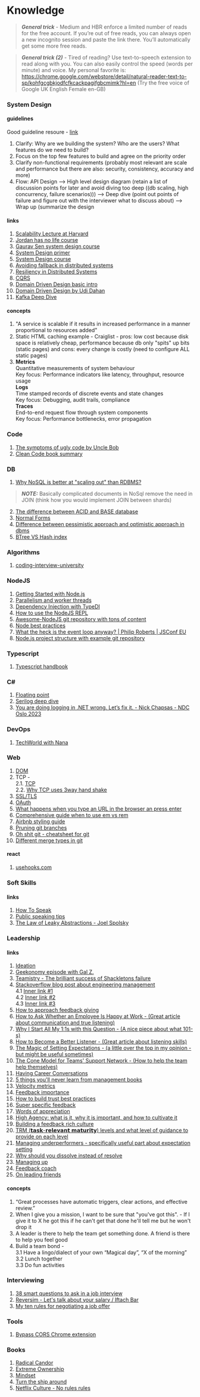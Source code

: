 # Knowledge

> **_General trick_**  - Medium and HBR enforce a limited number of reads for the free account. If you’re out of free reads, you can always open a new incognito session and paste the link there. You’ll automatically get some more free reads.


> **_General trick (2)_**  -  Tired of reading? Use text-to-speech extension to read along with you. You can also easily control the speed (words per minute) and voice. My personal favorite is: https://chrome.google.com/webstore/detail/natural-reader-text-to-sp/kohfgcgbkjodfcfkcackpagifgbcmimk?hl=en
(Try the free voice of Google UK English Female en-GB)

### System Design
#### guidelines
Good guideline resoure - [link](https://youtu.be/i7twT3x5yv8?si=hc-jdz8dB3_7vYR-)
1. Clarify: Why are we building the system? Who are the users? What features do we need to build?
2. Focus on the top few features to build and agree on the priority order
3. Clarify non-functional requirements (probably most relevant are scale and performance but there are also: security, consistency, accuracy and more)
4. Flow: API Design --> High level design diagram (retain a list of discussion points for later and avoid diving too deep ((db scaling, high concurrency, failure scenarios))) --> Deep dive (point out points of failure and figure out with the interviewer what to discuss about) --> Wrap up (summarize the design
#### links
1. [Scalability Lecture at Harvard](https://www.youtube.com/watch?v=-W9F__D3oY4)
2. [Jordan has no life course](https://www.youtube.com/@jordanhasnolife5163)
3. [Gaurav Sen system design course](https://www.youtube.com/watch?v=SqcXvc3ZmRU&list=PLMCXHnjXnTnvo6alSjVkgxV-VH6EPyvoX&ab_channel=GauravSen)
4. [System Design primer](https://github.com/donnemartin/system-design-primer/blob/master/README.md?source=post_page-----ba118f48bdfc--------------------------------)
5. [System Design course](https://github.com/karanpratapsingh/system-design)
6. [Avoiding fallback in distributed systems](https://aws.amazon.com/builders-library/avoiding-fallback-in-distributed-systems/)
7. [Resiliency in Distributed Systems](https://blog.pragmaticengineer.com/resiliency-in-distributed-systems/?utm_source=tldrnewsletter)
8. [CQRS](https://martinfowler.com/bliki/CQRS.html)
9. [Domain Driven Design basic intro](https://redis.io/glossary/domain-driven-design-ddd/)
10. [Domain Driven Design by Udi Dahan](https://www.youtube.com/watch?v=-iuMjjKQnhg&ab_channel=Domain-DrivenDesignEurope)
11. [Kafka Deep Dive](https://www.youtube.com/watch?v=DU8o-OTeoCc&ab_channel=HelloInterview-SWEInterviewPreparation)
#### concepts
1. "A service is scalable if it results in increased performance in a manner proportional to resources added"
2. Static HTML caching example - Craiglist - pros: low cost because disk space is relatively cheap, performance because db only "spits" up bits (static pages) and cons: every change is costly (need to configure ALL static pages)
3. **Metrics**  </br>
Quantitative measurements of system behaviour </br>
Key focus: Performance indicators like latency, throughput, resource usage </br>
**Logs** </br>
Time stamped records of discrete events and state changes </br>
Key focus: Debugging, audit trails, compliance </br>
**Traces** </br>
End-to-end request flow through system components <br>
Key focus: Performance bottlenecks, error propagation

### Code
1. [The symptoms of ugly code by Uncle Bob](https://www.youtube.com/watch?v=vsQya8Ai1jw&ab_channel=DevToolsMadeSimple)
2. [Clean Code book summary](https://gist.github.com/wojteklu/73c6914cc446146b8b533c0988cf8d29)

### DB
1. [Why NoSQL is better at "scaling out" than RDBMS?](https://stackoverflow.com/a/21539676) 
> **_NOTE:_** Basically complicated documents in NoSql remove the need in JOIN (think how you would implement JOIN between shards)
2. [The difference between ACID and BASE database](https://aws.amazon.com/compare/the-difference-between-acid-and-base-database/)
3. [Normal Forms](https://www.youtube.com/watch?app=desktop&v=GFQaEYEc8_8&ab_channel=Decomplexify)
4. [Difference between pessimistic approach and optimistic approach in dbms](https://www.geeksforgeeks.org/difference-between-pessimistic-approach-and-optimistic-approach-in-dbms/)
5. [BTree VS Hash index](https://stackoverflow.com/a/7306456)
   
### Algorithms
1. [coding-interview-university](https://github.com/jwasham/coding-interview-university)

### NodeJS
1. [Getting Started with Node.js](https://www.youtube.com/watch?v=gG3pytAY2MY&ab_channel=freeCodeCamp.org)
2. [Parallelism and worker threads](https://deepsource.com/blog/nodejs-worker-threads)
3. [Dependency Injection with TypeDI](https://blog.logrocket.com/dependency-injection-node-js-typedi/)
4. [How to use the NodeJS REPL](https://nodejs.org/en/learn/command-line/how-to-use-the-nodejs-repl)
5. [Awesome-NodeJS git repository with tons of content](https://github.com/sindresorhus/awesome-nodejs?tab=readme-ov-file)
6. [Node best practices](https://github.com/goldbergyoni/nodebestpractices?tab=readme-ov-file#translations)
7. [What the heck is the event loop anyway? | Philip Roberts | JSConf EU](https://www.youtube.com/watch?v=8aGhZQkoFbQ&t=1s&ab_channel=JSConf)
8. [Node.js project structure with example git repository](https://www.softwareontheroad.com/ideal-nodejs-project-structure/?utm_source=github&utm_medium=readme)

### Typescript
1. [Typescript handbook](https://www.typescriptlang.org/docs/handbook/typescript-in-5-minutes-oop.html)

### C#
1. [Floating point](https://csharpindepth.com/articles/FloatingPoint)
2. [Serilog deep dive](https://nblumhardt.com/2016/06/structured-logging-concepts-in-net-series-1/)
3. [
You are doing logging in .NET wrong. Let’s fix it. - Nick Chapsas - NDC Oslo 2023](https://www.youtube.com/watch?v=NlBjVJPkT6M&ab_channel=NDCConferences)

### DevOps
1. [TechWorld with Nana](https://www.youtube.com/@TechWorldwithNana)

### Web
1. [DOM](https://developer.mozilla.org/en-US/docs/Web/API/Document_Object_Model)
2. TCP -\
   2.1. [TCP](https://www.khanacademy.org/computing/computers-and-internet/xcae6f4a7ff015e7d:the-internet/xcae6f4a7ff015e7d:transporting-packets/a/transmission-control-protocol--tcp)\
   2.2. [Why TCP uses 3way hand shake](https://networkengineering.stackexchange.com/a/24072)
3. [SSL/TLS](https://www.youtube.com/watch?v=Rp3iZUvXWlM&ab_channel=WhiteHatCalPoly)
4. [OAuth](https://www.youtube.com/watch?v=996OiexHze0&ab_channel=OktaDev)
5. [What happens when you type an URL in the browser an press enter](https://medium.com/@maneesa/what-happens-when-you-type-an-url-in-the-browser-and-press-enter-bb0aa2449c1a)
6. [Comprehensive guide when to use em vs rem](https://webdesign.tutsplus.com/tutorials/comprehensive-guide-when-to-use-em-vs-rem--cms-23984#:~:text=Use%20rem%20units%20for%20sizing,layout%20widths%20-%20use%20%25%20instead.)
7. [Airbnb styling guide](https://github.com/airbnb/javascript)
8. [Pruning git branches](https://alexwlchan.net/2017/11/pruning-git-branches/)
9. [Oh shit git - cheatsheet for git](https://ohshitgit.com/?s=31#magic-time-machine)
10. [Different merge types in git](https://lukemerrett.com/different-merge-types-in-git/)
#### react
1. [usehooks.com](https://usehooks.com/)

### Soft Skills
#### links
1. [How To Speak](https://www.youtube.com/watch?v=Unzc731iCUY&ab_channel=TEDxTalks)
2. [Public speaking tips](https://x.com/SahilBloom/status/1520391055878901761?t=fpSPbHK_AHAfgPClupXPGw&s=19)
3. [The Law of Leaky Abstractions - Joel Spolsky](https://www.joelonsoftware.com/2002/11/11/the-law-of-leaky-abstractions/)

### Leadership
#### links
1. [Ideation](https://read.perspectiveship.com/p/on-generating-ideas)
2. [Geekonomy episode with Gal Z.](https://geekonomy.net/2020/11/15/geekonomy376/)
3. [Teamistry - The brilliant success of Shackletons failure](https://www.atlassian.com/blog/podcast/teamistry/season/season-1/the-brilliant-success-of-shackletons-failure)
4. [Stackoverflow blog post about engineering management](https://stackoverflow.blog/2022/02/23/what-you-give-up-when-moving-into-engineering-management/)
   </br> 4.1 [Inner link #1](https://leaddev.com/self-care-burnout/learning-love-meta-productivity)
   </br> 4.2 [Inner link #2](https://medium.com/swlh/do-engineering-managers-need-to-write-code-d89903d68e8d)
   </br> 4.3 [Inner link #3](https://www.toptal.com/engineering-management/a-day-in-life-engineering-manager)
5. [How to approach feedback giving](https://drive.google.com/file/d/1jQHUu7nZIlSoCuFYkQHZWjhI2S2GeK-a/view?usp=sharing)
6. [How to Ask Whether an Employee Is Happy at Work - (Great article about communication and true listening)](https://hbr.org/2022/04/how-to-ask-whether-an-employee-is-happy-at-work)
7. [Why I Start All My 1:1s with this Question - (A nice piece about what 101-s)](https://maryamtaheri.medium.com/why-i-start-all-my-1-1s-with-this-question-8d26781c4683)
8. [How to Become a Better Listener - (Great article about listening skills)](https://hbr.org/2021/12/how-to-become-a-better-listener)
9. [The Magic of Setting Expectations - (a little over the top in my opinion - but might be useful sometimes)](https://betterprogramming.pub/the-magic-of-setting-expectations-978ba7316df8)
10. [The Cone Model for Teams' Support Network - (How to help the team help themselves)](https://betterprogramming.pub/the-cone-model-for-teams-support-network-9b87659c8008)
11. [Having Career Conversations](http://www.softwareonthebrain.com/2021/12/having-career-growth-conversations.html)
12. [5 things you'll never learn from management books](https://entrepreneurshandbook.co/5-things-you-will-never-learn-from-management-books-66d5ce3db4d9)
13. [Velocity metrics](https://software.rajivprab.com/2023/07/01/moneyball-for-software-teams/?utm_source=tldrnewsletter)
14. [Feedback importance](https://hbr.org/2023/07/overcoming-your-fear-of-giving-tough-feedback?utm_source=substack&utm_medium=email)
15. [How to build trust best practices](https://jacobian.org/2023/nov/16/how-to-build-trust/)
16. [Super specific feedback](https://newsletter.weskao.com/p/super-specific-feedback)
17. [Words of appreciation](https://marcusblankenship.substack.com/p/sometimes-a-single-phrase-can-change?utm_source=post-email-title&publication_id=1972941&post_id=142824735&utm_campaign=email-post-title&isFreemail=true&r=5qbxj&triedRedirect=true&utm_medium=email)
18. [High Agency: what is it, why it is important, and how to cultivate it](https://www.linkedin.com/pulse/high-agency-its-importance-how-cultivate-shreyas-doshi?utm_source=share&utm_medium=member_android&utm_campaign=share_via)
19. [Building a feedback rich culture](https://www.edbatista.com/2013/12/new-post-at-hbr-building-a-feedback-rich-culture.html)
20. [TRM (𝘁𝗮𝘀𝗸-𝗿𝗲𝗹𝗲𝘃𝗮𝗻𝘁 𝗺𝗮𝘁𝘂𝗿𝗶𝘁𝘆) levels and what level of guidance to provide on each level](https://substack.com/@refactoring/note/c-63277431)
21. [Managing underperformers - specifically useful part about expectation setting](https://jackdanger.com/managing-underperformers/)
22. [Why should you dissolve instead of resolve](https://x.com/Kpaxs/status/1817762223751643164?t=RqeieRKKnt8SEr9QXhTfnw&s=31)
23. [Managing up](https://www.reforge.com/blog/mastering-managing-up)
24. [Feedback coach](https://chatgpt.com/g/g-67e01ddcb6588191bc9046197cc75e85-feedbackcoach)
25. [On leading friends](https://newsletter.canopy.is/p/on-leading-friends)
#### concepts
1. “Great processes have automatic triggers, clear actions, and effective review.”
2. When I give you a mission, I want to be sure that "you've got this". - If I give it to X he got this if he can't get that done he'll tell me but he won't drop it
3. A leader is there to help the team get something done. A friend is there to help you feel good
4. Build a team bond -
   </br> 3.1 Have a lingo/dialect of your own “Magical day”, “X of the morning”
   </br> 3.2 Lunch together
   </br> 3.3 Do fun activities


### Interviewing
1. [38 smart questions to ask in a job interview](https://hbr.org/2022/05/38-smart-questions-to-ask-in-a-job-interview)
2. [Reversim - Let's talk about your salary / Iftach Bar](https://www.youtube.com/watch?v=pzq37L4UBUU&ab_channel=Reversim)
3. [My ten rules for negotiating a job offer](https://haseebq.com/my-ten-rules-for-negotiating-a-job-offer/)

### Tools
1. [Bypass CORS Chrome extension](https://chromewebstore.google.com/detail/allow-cors-access-control/lhobafahddgcelffkeicbaginigeejlf)

### Books
1. [Radical Candor](https://www.goodreads.com/en/book/show/29939161-radical-candor)
2. [Extreme Ownership](https://www.goodreads.com/book/show/23848190-extreme-ownership?ac=1&from_search=true&qid=LnkbcTTX2S&rank=1)
3. [Mindset](https://www.goodreads.com/en/book/show/40745)
4. [Turn the ship around](https://www.goodreads.com/book/show/16158601-turn-the-ship-around)
5. [Netflix Culture - No rules rules](https://www.goodreads.com/book/show/49099937-no-rules-rules)
